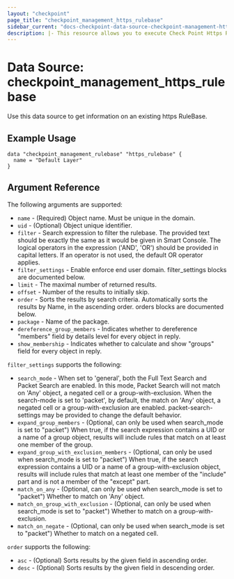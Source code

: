 ```yaml
---
layout: "checkpoint"
page_title: "checkpoint_management_https_rulebase"
sidebar_current: "docs-checkpoint-data-source-checkpoint-management-https-rulebase"
description: |- This resource allows you to execute Check Point Https Rule Base.
---
```


# Data Source: checkpoint_management_https_rulebase

Use this data source to get information on an existing https RuleBase.

## Example Usage

```hcl
data "checkpoint_management_rulebase" "https_rulebase" {
  name = "Default Layer"
}
```

## Argument Reference

The following arguments are supported:

* `name` - (Required) Object name. Must be unique in the domain.
* `uid` - (Optional) Object unique identifier.
* `filter` - Search expression to filter the rulebase. The provided text should be exactly the same as it would be given in Smart Console. The logical operators in the expression ('AND', 'OR') should be provided in capital letters. If an operator is not used, the default OR operator applies.
* `filter_settings` - Enable enforce end user domain. filter_settings blocks are documented below.
* `limit` - The maximal number of returned results.
* `offset` - Number of the results to initially skip.
* `order` - Sorts the results by search criteria. Automatically sorts the results by Name, in the ascending order. orders blocks are documented below.
* `package` - Name of the package.
* `dereference_group_members` - Indicates whether to dereference "members" field by details level for every object in reply.
* `show_membership` - Indicates whether to calculate and show "groups" field for every object in reply.

`filter_settings` supports the following:

* `search_mode` - When set to 'general', both the Full Text Search and Packet Search are enabled. In this mode, Packet Search will not match on 'Any' object, a negated cell or a group-with-exclusion. When the search-mode is set to 'packet', by default, the match on 'Any' object, a negated cell or a group-with-exclusion are enabled. packet-search-settings may be provided to change the default behavior.
* `expand_group_members` - (Optional, can only be used when search_mode is set to "packet") When true, if the search expression contains a UID or a name of a group object, results will include rules that match on at least one member of the group.
* `expand_group_with_exclusion_members` - (Optional, can only be used when search_mode is set to "packet") When true, if the search expression contains a UID or a name of a group-with-exclusion object, results will include rules that match at least one member of the "include" part and is not a member of the "except" part.
* `match_on_any` - (Optional, can only be used when search_mode is set to "packet") Whether to match on 'Any' object.
* `match_on_group_with_exclusion` - (Optional, can only be used when search_mode is set to "packet") Whether to match on a group-with-exclusion.
* `match_on_negate` - (Optional, can only be used when search_mode is set to "packet") Whether to match on a negated cell.

`order` supports the following:

* `asc` - (Optional) Sorts results by the given field in ascending order.
* `desc` - (Optional) Sorts results by the given field in descending order.
